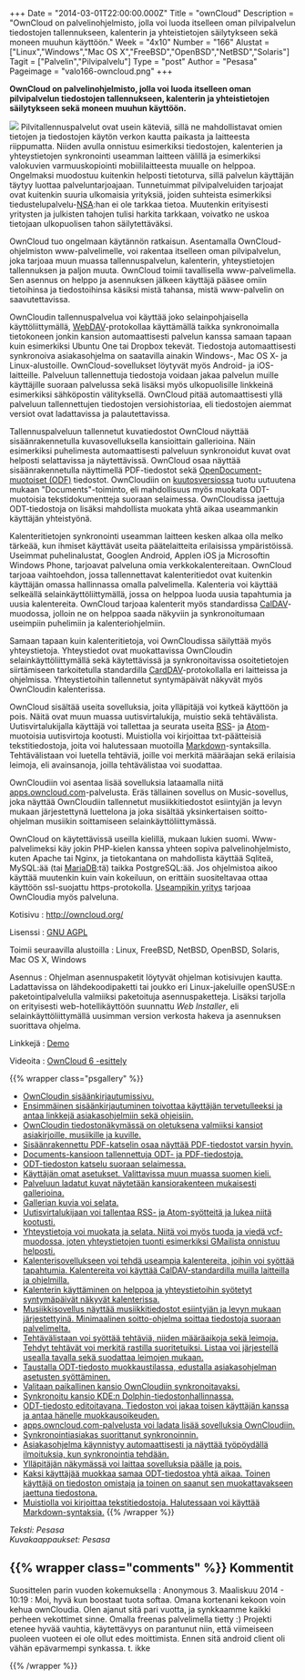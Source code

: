 +++
Date = "2014-03-01T22:00:00.000Z"
Title = "ownCloud"
Description = "OwnCloud on palvelinohjelmisto, jolla voi luoda itselleen oman pilvipalvelun tiedostojen tallennukseen, kalenterin ja yhteistietojen säilytykseen sekä moneen muuhun käyttöön."
Week = "4x10"
Number = "166"
Alustat = ["Linux","Windows","Mac OS X","FreeBSD","OpenBSD","NetBSD","Solaris"]
Tagit = ["Palvelin","Pilvipalvelu"]
Type = "post"
Author = "Pesasa"
Pageimage = "valo166-owncloud.png"
+++


**OwnCloud on palvelinohjelmisto, jolla voi luoda itselleen oman
pilvipalvelun tiedostojen tallennukseen, kalenterin ja yhteistietojen
säilytykseen sekä moneen muuhun käyttöön.**

![ ](/images/valo166-owncloud.png "fig:valo166-owncloud.png")
Pilvitallennuspalvelut ovat usein käteviä, sillä ne mahdollistavat omien
tietojen ja tiedostojen käytön verkon kautta paikasta ja laitteesta
riippumatta. Niiden avulla onnistuu esimerkiksi tiedostojen, kalenterien
ja yhteystietojen synkronointi useamman laitteen välillä ja esimerkiksi
valokuvien varmuuskopiointi mobiililaitteesta muualle on helppoa.
Ongelmaksi muodostuu kuitenkin helposti tietoturva, sillä palvelun
käyttäjän täytyy luottaa palveluntarjoajaan. Tunnetuimmat
pilvipalveluiden tarjoajat ovat kuitenkin suuria ulkomaisia yrityksiä,
joiden suhteista esimerkiksi
tiedustelupalvelu-[NSA](http://fi.wikipedia.org/wiki/NSA):han ei ole
tarkkaa tietoa. Muutenkin erityisesti yritysten ja julkisten tahojen
tulisi harkita tarkkaan, voivatko ne uskoa tietojaan ulkopuolisen tahon
säilytettäväksi.

OwnCloud tuo ongelmaan käytännön ratkaisun. Asentamalla
OwnCloud-ohjelmiston www-palvelimelle, voi rakentaa itselleen oman
pilvipalvelun, joka tarjoaa muun muassa tallennuspalvelun, kalenterin,
yhteystietojen tallennuksen ja paljon muuta. OwnCloud toimii
tavallisella www-palvelimella. Sen asennus on helppo ja asennuksen
jälkeen käyttäjä pääsee omiin tietoihinsa ja tiedostoihinsa käsiksi
mistä tahansa, mistä www-palvelin on saavutettavissa.

OwnCloudin tallennuspalvelua voi käyttää joko selainpohjaisella
käyttöliittymällä,
[WebDAV](http://en.wikipedia.org/wiki/WebDAV)-protokollaa käyttämällä
taikka synkronoimalla tietokoneen jonkin kansion automaattisesti
palvelun kanssa samaan tapaan kuin esimerkiksi Ubuntu One tai Dropbox
tekevät. Tiedostoja automaattisesti synkronoiva asiakasohjelma on
saatavilla ainakin Windows-, Mac OS X- ja Linux-alustoille.
OwnCloud-sovellukset löytyvät myös Android- ja iOS-laitteille. Palveluun
tallennettuja tiedostoja voidaan jakaa palvelun muille käyttäjille
suoraan palvelussa sekä lisäksi myös ulkopuolisille linkkeinä
esimerkiksi sähköpostin välityksellä. OwnCloud pitää automaattisesti
yllä palveluun tallennettujen tiedostojen versiohistoriaa, eli
tiedostojen aiemmat versiot ovat ladattavissa ja palautettavissa.

Tallennuspalveluun tallennetut kuvatiedostot OwnCloud näyttää
sisäänrakennetulla kuvasovelluksella kansioittain gallerioina. Näin
esimerkiksi puhelimesta automaattisesti palveluun synkronoidut kuvat
ovat helposti selattavissa ja näytettävissä. OwnCloud osaa näyttää
sisäänrakennetulla näyttimellä PDF-tiedostot sekä
[OpenDocument-muotoiset (ODF)](Vapaat_tiedostomuodot)
tiedostot. OwnCloudiin on [kuutosversiossa](http://owncloud.org/six/)
tuotu uutuutena mukaan "Documents"-toiminto, eli mahdollisuus myös
muokata ODT-muotoisia tekstidokumentteja suoraan selaimessa.
OwnCloudissa jaettuja ODT-tiedostoja on lisäksi mahdollista muokata yhtä
aikaa useammankin käyttäjän yhteistyönä.

Kalenteritietojen synkronointi useamman laitteen kesken alkaa olla melko
tärkeää, kun ihmiset käyttävät useita päätelaitteita erilaisissa
ympäristöissä. Useimmat puhelinalustat, Googlen Android, Applen iOS ja
Microsoftin Windows Phone, tarjoavat palveluna omia
verkkokalentereitaan. OwnCloud tarjoaa vaihtoehdon, jossa tallennettavat
kalenteritiedot ovat kuitenkin käyttäjän omassa hallinnassa omalla
palvelimella. Kalenteria voi käyttää selkeällä selainkäyttöliittymällä,
jossa on helppoa luoda uusia tapahtumia ja uusia kalentereita. OwnCloud
tarjoaa kalenterit myös standardissa
[CalDAV](http://en.wikipedia.org/wiki/CalDAV)-muodossa, jolloin ne on
helppoa saada näkyviin ja synkronoitumaan useimpiin puhelimiin ja
kalenteriohjelmiin.

Samaan tapaan kuin kalenteritietoja, voi OwnCloudissa säilyttää myös
yhteystietoja. Yhteystiedot ovat muokattavissa OwnCloudin
selainkäyttöliittymällä sekä käytettävissä ja synkronoitavissa
osoitetietojen siirtämiseen tarkoitetulla standardilla
[CardDAV](http://en.wikipedia.org/wiki/CardDAV)-protokollalla eri
laitteissa ja ohjelmissa. Yhteystietoihin tallennetut syntymäpäivät
näkyvät myös OwnCloudin kalenterissa.

OwnCloud sisältää useita sovelluksia, joita ylläpitäjä voi kytkeä
käyttöön ja pois. Näitä ovat muun muassa uutisvirtalukija, muistio sekä
tehtävälista. Uutisvirtalukijalla käyttäjä voi tallettaa ja seurata
useita [RSS](http://fi.wikipedia.org/wiki/RSS)- ja
[Atom](http://fi.wikipedia.org/wiki/Atom)-muotoisia uutisvirtoja
kootusti. Muistiolla voi kirjoittaa txt-päätteisiä tekstitiedostoja,
joita voi halutessaan muotoilla
[Markdown](http://en.wikipedia.org/wiki/Markdown)-syntaksilla.
Tehtävälistaan voi luetella tehtäviä, joille voi merkitä määräajan sekä
erilaisia leimoja, eli avainsanoja, joilla tehtävälistaa voi suodattaa.

OwnCloudiin voi asentaa lisää sovelluksia lataamalla niitä
[apps.owncloud.com](http://apps.owncloud.com/)-palvelusta. Eräs
tällainen sovellus on Music-sovellus, joka näyttää OwnCloudiin
tallennetut musiikkitiedostot esiintyjän ja levyn mukaan järjestettynä
luettelona ja joka sisältää yksinkertaisen soitto-ohjelman musiikin
soittamiseen selainkäyttöliittymässä.

OwnCloud on käytettävissä useilla kielillä, mukaan lukien suomi.
Www-palvelimeksi käy jokin PHP-kielen kanssa yhteen sopiva
palvelinohjelmisto, kuten Apache tai Nginx, ja tietokantana on
mahdollista käyttää Sqliteä, MySQL:ää (tai
[MariaDB](MariaDB):tä) taikka PostgreSQL:ää. Jos ohjelmistoa
aikoo käyttää muutenkin kuin vain kokeiluun, on erittäin suositeltavaa
ottaa käyttöön ssl-suojattu https-protokolla. [Useampikin
yritys](http://owncloud.org/providers/) tarjoaa OwnCloudia myös
palveluna.

Kotisivu
:   <http://owncloud.org/>

Lisenssi
:   [GNU AGPL](http://www.gnu.org/licenses/agpl-3.0.html)

Toimii seuraavilla alustoilla
:   Linux, FreeBSD, NetBSD, OpenBSD, Solaris, Mac OS X, Windows

Asennus
:   Ohjelman asennuspaketit löytyvät ohjelman kotisivujen kautta.
    Ladattavissa on lähdekoodipaketti tai joukko eri Linux-jakeluille
    openSUSE:n paketointipalvelulla valmiiksi paketoituja
    asennuspaketteja. Lisäksi tarjolla on erityisesti
    web-hotellikäyttöön suunnattu *Web Installer*, eli
    selainkäyttöliittymällä uusimman version verkosta hakeva ja
    asennuksen suorittava ohjelma.

Linkkejä
:   [Demo](http://demo.owncloud.org)

Videoita
:   [OwnCloud 6 -esittely](https://www.youtube.com/watch?v=70pCBnNPdew)

{{% wrapper class="psgallery" %}}
-   [OwnCloudin sisäänkirjautumissivu.](/images/owncloud-1.jpg)
-   [Ensimmäinen sisäänkirjautuminen toivottaa käyttäjän tervetulleeksi
    ja antaa linkkejä asiakasohjelmiin sekä
    ohjeisiin.](/images/owncloud-2.jpg)
-   [OwnCloudin tiedostonäkymässä on oletuksena valmiiksi kansiot
    asiakirjoille, musiikille ja kuville.](/images/owncloud-3.jpg)
-   [Sisäänrakennettu PDF-katselin osaa näyttää PDF-tiedostot varsin
    hyvin.](/images/owncloud-4.jpg)
-   [Documents-kansioon tallennettuja ODT- ja
    PDF-tiedostoja.](/images/owncloud-5.jpg)
-   [ODT-tiedoston katselu suoraan selaimessa.](/images/owncloud-6.jpg)
-   [Käyttäjän omat asetukset. Valittavissa muun muassa suomen
    kieli.](/images/owncloud-7.jpg)
-   [Palveluun ladatut kuvat näytetään kansiorakenteen mukaisesti
    gallerioina.](/images/owncloud-8.jpg)
-   [Gallerian kuvia voi selata.](/images/owncloud-9.jpg)
-   [Uutisvirtalukijaan voi tallentaa RSS- ja Atom-syötteitä ja lukea
    niitä kootusti.](/images/owncloud-10.jpg)
-   [Yhteystietoja voi muokata ja selata. Niitä voi myös tuoda ja viedä
    vcf-muodossa, joten yhteystietojen tuonti esimerkiksi GMailista
    onnistuu helposti.](/images/owncloud-11.jpg)
-   [Kalenterisovellukseen voi tehdä useampia kalentereita, joihin voi
    syöttää tapahtumia. Kalentereita voi käyttää CalDAV-standardilla
    muilla laitteilla ja ohjelmilla.](/images/owncloud-12.jpg)
-   [Kalenterin käyttäminen on helppoa ja yhteystietoihin syötetyt
    syntymäpäivät näkyvät kalenterissa.](/images/owncloud-13.jpg)
-   [Musiikkisovellus näyttää musiikkitiedostot esiintyjän ja levyn
    mukaan järjestettyinä. Minimaalinen soitto-ohjelma soittaa
    tiedostoja suoraan palvelimelta.](/images/owncloud-14.jpg)
-   [Tehtävälistaan voi syöttää tehtäviä, niiden määräaikoja sekä
    leimoja. Tehdyt tehtävät voi merkitä rastilla suoritetuiksi. Listaa
    voi järjestellä usealla tavalla sekä suodattaa leimojen
    mukaan.](/images/owncloud-15.jpg)
-   [Taustalla ODT-tiedosto muokkaustilassa, edustalla asiakasohjelman
    asetusten syöttäminen.](/images/owncloud-16.jpg)
-   [Valitaan paikallinen kansio OwnCloudiin
    synkronoitavaksi.](/images/owncloud-17.jpg)
-   [Synkronoitu kansio KDE:n
    Dolphin-tiedostonhallinnassa.](/images/owncloud-18.jpg)
-   [ODT-tiedosto editoitavana. Tiedoston voi jakaa toisen käyttäjän
    kanssa ja antaa hänelle muokkausoikeuden.](/images/owncloud-19.jpg)
-   [apps.owncloud.com-palvelusta voi ladata lisää sovelluksia
    OwnCloudiin.](/images/owncloud-20.jpg)
-   [Synkronointiasiakas suorittanut
    synkronoinnin.](/images/owncloud-21.jpg)
-   [Asiakasohjelma käynnistyy automaattisesti ja näyttää työpöydällä
    ilmoituksia, kun synkronointia tehdään.](/images/owncloud-22.jpg)
-   [Ylläpitäjän näkymässä voi laittaa sovelluksia päälle ja
    pois.](/images/owncloud-23.jpg)
-   [Kaksi käyttäjää muokkaa samaa ODT-tiedostoa yhtä aikaa. Toinen
    käyttäjä on tiedoston omistaja ja toinen on saanut sen
    muokattavakseen jaettuna tiedostona.](/images/owncloud-24.jpg)
-   [Muistiolla voi kirjoittaa tekstitiedostoja. Halutessaan voi käyttää
    Markdown-syntaksia.](/images/owncloud-25.jpg)
{{% /wrapper %}}

*Teksti: Pesasa* <br />
*Kuvakaappaukset: Pesasa*


{{% wrapper class="comments" %}}
Kommentit
---------

Suosittelen parin vuoden kokemuksella
:   Anonymous 3. Maaliskuu 2014 - 10:19
:   Moi, hyvä kun boostaat tuota softaa. Omana kortenani kekoon voin kehua 
    ownCloudia. Olen ajanut sitä pari vuotta, ja synkkaamme kaikki perheen 
    vekottimet sinne. Omalla freenas palvelimella tietty :) Projekti etenee hyvää 
    vauhtia, käytettävyys on parantunut niin, että viimeiseen puoleen vuoteen ei ole 
    ollut edes moittimista. Ennen sitä android client oli vähän epävarmempi 
    synkassa. t. ikke

{{% /wrapper %}}
